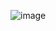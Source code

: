 ![image](https://github.com/UsamaZiaDev/Event-management-Dashboard/assets/91778455/e2e93ccd-a1a5-4095-95ba-e29574d1d7c0)
